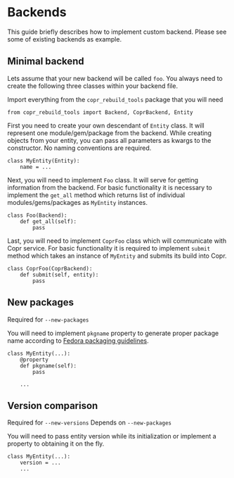 # Backends

This guide briefly describes how to implement custom backend. Please see some of existing backends as example.


## Minimal backend

Lets assume that your new backend will be called `foo`. You always need to create the following three classes within
your backend file.


Import everything from the `copr_rebuild_tools` package that you will need

    from copr_rebuild_tools import Backend, CoprBackend, Entity

First you need to create your own descendant of `Entity` class. It will represent one module/gem/package from the backend.
While creating objects from your entity, you can pass all parameters as kwargs to the constructor.
No naming conventions are required.

    class MyEntity(Entity):
        name = ...

Next, you will need to implement `Foo` class. It will serve for getting information from the backend. For basic functionality
it is necessary to implement the `get_all` method which returns list of individual modules/gems/packages as `MyEntity` instances.

    class Foo(Backend):
        def get_all(self):
            pass

Last, you will need to implement `CoprFoo` class which will communicate with Copr service. For basic functionality it is
required to implement `submit` method which takes an instance of `MyEntity` and submits its build into Copr.

    class CoprFoo(CoprBackend):
        def submit(self, entity):
            pass


## New packages
Required for `--new-packages`

You will need to implement `pkgname` property to generate proper package name according to
[Fedora packaging guidelines](https://fedoraproject.org/wiki/Packaging:Naming?rd=Packaging:NamingGuidelines#Addon_Packages).

    class MyEntity(...):
        @property
        def pkgname(self):
            pass

        ...

## Version comparison
Required for `--new-versions`
Depends on `--new-packages`

You will need to pass entity version while its initialization or implement a property to obtaining it on the fly.

    class MyEntity(...):
        version = ...
        ...
